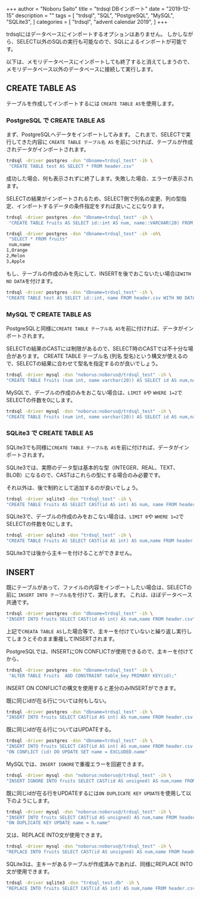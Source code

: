 +++
author = "Noboru Saito"
title = "trdsql DBインポート"
date = "2019-12-15"
description = ""
tags = [
    "trdsql",
    "SQL",
    "PostgreSQL",
    "MySQL",
    "SQLite3",
]
categories = [
    "trdsql",
    "advent calendar 2019",
]
+++

trdsqlにはデータベースにインポートするオプションはありません。
しかしながら、SELECT以外のSQLの実行も可能なので、SQLによるインポートが可能です。

以下は、メモリデータベースにインポートしても終了すると消えてしまうので、メモリデータベース以外のデータベースに接続して実行します。

## CREATE TABLE AS

テーブルを作成してインポートするには `CREATE TABLE AS`を使用します。

### PostgreSQL で CREATE TABLE AS

まず、PostgreSQLへデータをインポートしてみます。
これまで、SELECTで実行してきた内容に `CREATE TABLE テーブル名 AS` を前につければ、テーブルが作成されデータがインポートされます。

```sh
trdsql -driver postgres -dsn "dbname=trdsql_test" -ih \
 "CREATE TABLE test AS SELECT * FROM header.csv"
```

成功した場合、何も表示されずに終了します。失敗した場合、エラーが表示されます。

SELECTの結果がインポートされるため、SELECT側で列名の変更、列の型指定、インポートするデータの条件指定をすれば良いことになります。

```sh
trdsql -driver postgres -dsn "dbname=trdsql_test" -ih \
 "CREATE TABLE fruits AS SELECT id::int AS num, name::VARCHAR(20) FROM header.csv"
```

```sh
trdsql -driver postgres -dsn "dbname=trdsql_test" -ih -oh\
 "SELECT * FROM fruits"
 num,name
1,Orange
2,Melon
3,Apple
```

もし、テーブルの作成のみを先にして、INSERTを後でおこないたい場合は`WITH NO DATA`を付けます。

```sh
trdsql -driver postgres -dsn "dbname=trdsql_test" -ih \
"CREATE TABLE test AS SELECT id::int, name FROM header.csv WITH NO DATA"
```

### MySQL で CREATE TABLE AS

PostgreSQLと同様に`CREATE TABLE テーブル名 AS`を前に付ければ、データがインポートされます。

SELECTの結果のCASTには制限があるので、SELECT時のCASTでは不十分な場合があります。
CREATE TABLE テーブル名 (列名 型名)という構文が使えるので、SELECTの結果に合わせて型名を指定するのが良いでしょう。

```sh
trdsql -driver mysql -dsn "noborus:noborus@/trdsql_test" -ih \
"CREATE TABLE fruits (num int, name varchar(20)) AS SELECT id AS num,name FROM header.csv"
```

MySQLで、デーブルの作成のみをおこない場合は、`LIMIT 0`や `WHERE 1=2`でSELECTの件数を0にします。

```sh
trdsql -driver mysql -dsn "noborus:noborus@/trdsql_test" -ih \
"CREATE TABLE fruits (num int, name varchar(20)) AS SELECT id AS num,name FROM header.csv WHERE 1=2"
```

### SQLite3 で CREATE TABLE AS

SQLite3でも同様に`CREATE TABLE テーブル名 AS`を前に付ければ、データがインポートされます。

SQLite3では、実際のデータ型は基本的な型（INTEGER、REAL、TEXT、BLOB）になるので、CASTはこれらの型にする場合のみ必要です。

それ以外は、後で制約として追加するのが良いでしょう。

```sh
trdsql -driver sqlite3 -dsn "trdsql_test" -ih \
"CREATE TABLE fruits AS SELECT CAST(id AS int) AS num, name FROM header.csv"
```

SQLite3で、デーブルの作成のみをおこない場合は、`LIMIT 0`や `WHERE 1=2`でSELECTの件数を0にします。

```sh
trdsql -driver sqlite3 -dsn "trdsql_test" -ih \
"CREATE TABLE fruits AS SELECT CAST(id AS int) AS num,name FROM header.csv WHERE 1=2"
```

SQLite3では後から主キーを付けることができません。

## INSERT

既にテーブルがあって、ファイルの内容をインポートしたい場合は、SELECTの前に `INSERT INTO テーブル名`を付けて、実行します。
これは、ほぼデータベース共通です。

```sh
trdsql -driver postgres -dsn "dbname=trdsql_test" -ih \
"INSERT INTO fruits SELECT CAST(id AS int) AS num,name FROM header.csv"
```

上記で`CREATA TABLE AS`した場合等で、主キーを付けていないと繰り返し実行してしまうとそのまま重複してINSERTされます。

PostgreSQLでは、INSERTにON CONFLICTが使用できるので、主キーを付けてから、

```sh
trdsql -driver postgres -dsn "dbname=trdsql_test" -ih \
 "ALTER TABLE fruits  ADD CONSTRAINT table_key PRIMARY KEY(id);"
```

INSERT ON CONFLICTの構文を使用すると差分のみINSERTができます。

既に同じidが在る行については何もしない。

```sh
trdsql -driver postgres -dsn "dbname=trdsql_test" -ih \
"INSERT INTO fruits SELECT CAST(id AS int) AS num,name FROM header.csv ON CONFLICT DO NOTHING"
```

既に同じidが在る行についてはUPDATEする。

```sh
trdsql -driver postgres -dsn "dbname=trdsql_test" -ih \
"INSERT INTO fruits SELECT CAST(id AS int) AS num,name FROM header.csv "\
"ON CONFLICT (id) DO UPDATE SET name = EXCLUDED.name"
```

MySQLでは、`INSERT IGNORE`で重複エラーを回避できます。

```sh
trdsql -driver mysql -dsn "noborus:noborus@/trdsql_test" -ih \
"INSERT IGNORE INTO fruits SELECT CAST(id AS unsigned) AS num,name FROM header.csv"
```

既に同じidが在る行をUPDATEするには`ON DUPLICATE KEY UPDATE`を使用して以下のようにします。

```sh
trdsql -driver mysql -dsn "noborus:noborus@/trdsql_test" -ih \
"INSERT INTO fruits SELECT CAST(id AS unsigned) AS num,name FROM header.csv AS h "\
"ON DUPLICATE KEY UPDATE name = h.name"
```

又は、REPLACE INTO文が使用できます。

```sh
trdsql -driver mysql -dsn "noborus:noborus@/trdsql_test" -ih \
"REPLACE INTO fruits SELECT CAST(id AS unsigned) AS num,name FROM header.csv AS h "
```

SQLite3は、主キーがあるテーブルが作成済みであれば、同様にREPLACE INTO文が使用できます。

```sh
trdsql -driver sqlite3 -dsn "trdsql_test.db" -ih \
"REPLACE INTO fruits SELECT CAST(id AS int) AS num,name FROM header.csv AS h "
```
